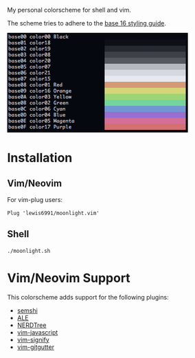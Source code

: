 My personal colorscheme for shell and vim.

The scheme tries to adhere to the [base 16 styling guide](https://github.com/chriskempson/base16/blob/master/styling.md).

![colors](colors.png)

# Installation

## Vim/Neovim

For vim-plug users:

```
Plug 'lewis6991/moonlight.vim'
```

## Shell

```
./moonlight.sh
```

# Vim/Neovim Support

This colorscheme adds support for the following plugins:

* [semshi](https://github.com/numirias/semshi)
* [ALE](https://github.com/dense-analysis/ale)
* [NERDTree](https://github.com/preservim/nerdtree)
* [vim-javascript](https://github.com/pangloss/vim-javascript)
* [vim-signify](https://github.com/ralphje/signify)
* [vim-gitgutter](https://github.com/airblade/vim-gitgutter)
